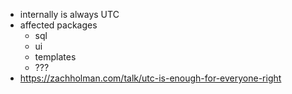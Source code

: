- internally is always UTC
- affected packages
    - sql
    - ui
    - templates
    - ???
- https://zachholman.com/talk/utc-is-enough-for-everyone-right
